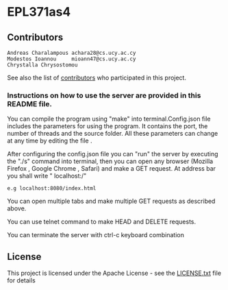 # EPL371as4

## Contributors
```
Andreas Charalampous achara28@cs.ucy.ac.cy
Modestos Ioannou     mioann47@cs.ucy.ac.cy
Chrystalla Chrysostomou

```
See also the list of [contributors](https://github.com/mioann47/EPL371as4/contributors) who participated in this project.


### Instructions on how to use the server are provided in this README file.
You can compile the program using "make" into terminal.Config.json file includes the parameters
for using the program. It contains the port, the number of threads and the source folder.
All these parameters can change at any time by editing the file .

After configuring the config.json file you can "run" the server by executing the "./s" command 
into terminal, then you can open any browser (Mozilla Firefox , Google Chrome , Safari)
and make a GET request. At address bar you shall write " localhost:<port>/<file>"


```
e.g localhost:8080/index.html

```

You can open multiple tabs and make multiple GET requests as described above.

You can use telnet command to make HEAD and DELETE requests.

You can terminate the server with ctrl-c keyboard combination


## License

This project is licensed under the Apache License - see the [LICENSE.txt](LICENSE.txt) file for details
